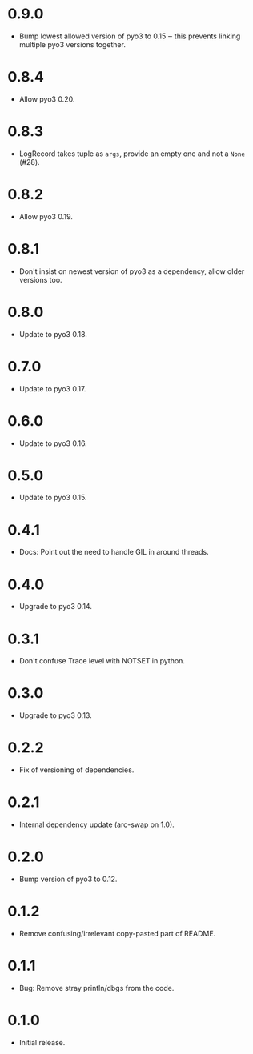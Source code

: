 # 0.9.0

* Bump lowest allowed version of pyo3 to 0.15 ‒ this prevents linking multiple
  pyo3 versions together.

# 0.8.4

* Allow pyo3 0.20.

# 0.8.3

* LogRecord takes tuple as `args`, provide an empty one and not a `None` (#28).

# 0.8.2

* Allow pyo3 0.19.

# 0.8.1

* Don't insist on newest version of pyo3 as a dependency, allow older versions
  too.

# 0.8.0

* Update to pyo3 0.18.

# 0.7.0

* Update to pyo3 0.17.

# 0.6.0

* Update to pyo3 0.16.

# 0.5.0

* Update to pyo3 0.15.

# 0.4.1

* Docs: Point out the need to handle GIL in around threads.

# 0.4.0

* Upgrade to pyo3 0.14.

# 0.3.1

* Don't confuse Trace level with NOTSET in python.

# 0.3.0

* Upgrade to pyo3 0.13.

# 0.2.2

* Fix of versioning of dependencies.

# 0.2.1

* Internal dependency update (arc-swap on 1.0).

# 0.2.0

* Bump version of pyo3 to 0.12.

# 0.1.2

* Remove confusing/irrelevant copy-pasted part of README.

# 0.1.1

* Bug: Remove stray println/dbgs from the code.

# 0.1.0

* Initial release.
